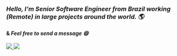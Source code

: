 ### _Hello, I'm Senior Software Engineer from Brazil working (Remote) in large projects around the world. 🌎_

#### & _Feel free to send a message 😄_

<a target="_blank" href="https://www.linkedin.com/in/vinicius-morais-dutra-5260bb116/">
   <img src="https://img.shields.io/badge/-LinkedIn-blue?style=flat-square&logo=Linkedin&logoColor=white&link=https://www.linkedin.com/in/vinicius-morais-dutra-5260bb116/" />
</a>
<a target="_blank" href="https://vinicinbgs.github.io">
   <img src="https://img.shields.io/badge/blog-vinicinbgs.github.io-black" />
</a>

